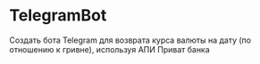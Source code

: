# TelegramBot
Создать бота Telegram для возврата курса валюты на дату (по отношению к гривне), используя АПИ Приват банка
